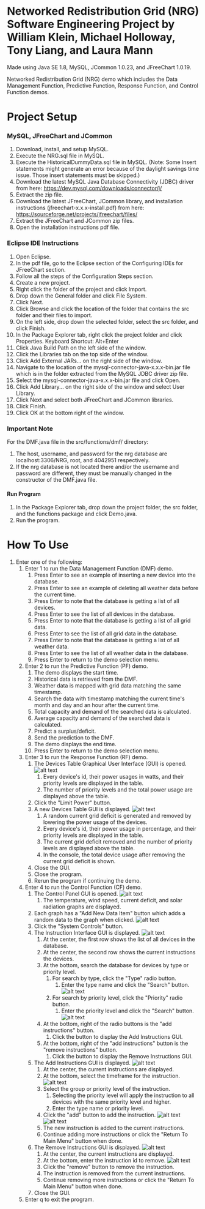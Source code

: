 # Networked Redistribution Grid (NRG) Software Engineering Project by William Klein, Michael Holloway, Tony Liang, and Laura Mann

Made using Java SE 1.8, MySQL, JCommon 1.0.23, and JFreeChart 1.0.19.

Networked Redistribution Grid (NRG) demo which includes the Data Management Function, Predictive Function, Response Function, and Control Function demos.

# Project Setup

### MySQL, JFreeChart and JCommon
1. Download, install, and setup MySQL.
2. Execute the NRG.sql file in MySQL.
3. Execute the HistoricalDummyData.sql file in MySQL. (Note: Some Insert statements might generate an error because of the daylight savings time issue. Those insert statements must be skipped.)
4. Download the latest MySQL Java Database Connectivity (JDBC) driver from here: https://dev.mysql.com/downloads/connector/j/
5. Extract the zip file.
6. Download the latest JFreeChart, JCommon library, and installation instructions (jfreechart-x.x.x-install.pdf) from here: https://sourceforge.net/projects/jfreechart/files/
7. Extract the JFreeChart and JCommon zip files.
8. Open the installation instructions pdf file.

### Eclipse IDE Instructions
1. Open Eclipse.
2. In the pdf file, go to the Eclipse section of the Configuring IDEs for JFreeChart section.
3. Follow all the steps of the Configuration Steps section.
4. Create a new project.
5. Right click the folder of the project and click Import.
6. Drop down the General folder and click File System.
7. Click Next.
8. Click Browse and click the location of the folder that contains the src folder and their files to import.
9. On the left side, drop down the selected folder, select the src folder, and click Finish.
10. In the Package Explorer tab, right click the project folder and click Properties. Keyboard Shortcut: Alt+Enter
11. Click Java Build Path on the left side of the window.
12. Click the Libraries tab on the top side of the window.
13. Click Add External JARs... on the right side of the window.
14. Navigate to the location of the mysql-connector-java-x.x.x-bin.jar file which is in the folder extracted from the MySQL JDBC driver zip file.
15. Select the mysql-connector-java-x.x.x-bin.jar file and click Open.
16. Click Add Library... on the right side of the window and select User Library.
17. Click Next and select both JFreeChart and JCommon libraries.
18. Click Finish.
19. Click OK at the bottom right of the window.

### Important Note
For the DMF.java file in the src/functions/dmf/ directory:
1. The host, username, and password for the nrg database are localhost:3306/NRG, root, and 4042951 respectively.
2. If the nrg database is not located there and/or the username and password are different, they must be manually changed in the constructor of the DMF.java file.

#### Run Program
1. In the Package Explorer tab, drop down the project folder, the src folder, and the functions package and click Demo.java.
2. Run the program.

# How To Use
1. Enter one of the following:
	1. Enter 1 to run the Data Management Function (DMF) demo.
		1. Press Enter to see an example of inserting a new device into the database.
		2. Press Enter to see an example of deleting all weather data before the current time.
		3. Press Enter to note that the database is getting a list of all devices.
		4. Press Enter to see the list of all devices in the database.
		5. Press Enter to note that the database is getting a list of all grid data.
		6. Press Enter to see the list of all grid data in the database.
		7. Press Enter to note that the database is getting a list of all weather data.
		8. Press Enter to see the list of all weather data in the database.
		9. Press Enter to return to the demo selection menu.
	2. Enter 2 to run the Predictive Function (PF) demo.
		1. The demo displays the start time.
		2. Historical data is retrieved from the DMF.
		3. Weather data is mapped with grid data matching the same timestamp.
		4. Search the data with timestamp matching the current time's month and day and an hour after the current time.
		5. Total capacity and demand of the searched data is calculated.
		6. Average capacity and demand of the searched data is calculated.
		7. Predict a surplus/deficit.
		8. Send the prediction to the DMF.
		9. The demo displays the end time.
		10. Press Enter to return to the demo selection menu.
	3. Enter 3 to run the Response Function (RF) demo.
		1. The Devices Table Graphical User Interface (GUI) is opened.
		![alt text](https://github.com/tliang1/Academic-Projects/raw/master/Classes/CS%20437/Original/images/instructions/response_function_devices_table_gui.png "Response Function Devices Table GUI")
			1. Every device's id, their power usages in watts, and their priority levels are displayed in the table.
			2. The  number of priority levels and the total power usage are displayed above the table.
		2. Click the "Limit Power" button.
		3. A new Devices Table GUI is displayed.
		![alt text](https://github.com/tliang1/Academic-Projects/raw/master/Classes/CS%20437/Original/images/instructions/response_function_devices_table_gui_2.png "Response Function Devices Table GUI 2")
			1. A random current grid deficit is generated and removed by lowering the power usage of the devices.
			2. Every device's id, their power usage in percentage, and their priority levels are displayed in the table.
			3. The current grid deficit removed and the number of priority levels are displayed above the table.
			4. In the console, the total device usage after removing the current grid deficit is shown.
		4. Close the GUI.
		5. Close the program.
		6. Rerun the program if continuing the demo.
	4. Enter 4 to run the Control Function (CF) demo.
		1. The Control Panel GUI is opened.
		![alt text](https://github.com/tliang1/Academic-Projects/raw/master/Classes/CS%20437/Original/images/instructions/control_function_control_panel_gui.png "Control Function Control Panel GUI")
			1. The temperature, wind speed, current deficit, and solar radiation graphs are displayed.
		2. Each graph has a "Add New Data Item" button which adds a random data to the graph when clicked.
		![alt text](https://github.com/tliang1/Academic-Projects/raw/master/Classes/CS%20437/Original/images/instructions/control_function_control_panel_gui_2.png "Control Function Control Panel GUI 2")
		3. Click the "System Controls" button.
		4. The Instruction Interface GUI is displayed.
		![alt text](https://github.com/tliang1/Academic-Projects/raw/master/Classes/CS%20437/Original/images/instructions/control_function_instruction_interface_gui.png "Control Function Instruction Interface GUI")
			1. At the center, the first row shows the list of all devices in the database.
			2. At the center, the second row shows the current instructions the devices.
			3. At the bottom, search the database for devices by type or priority level.
				1. For search by type, click the "Type" radio button.
					1. Enter the type name and click the "Search" button.
					![alt text](https://github.com/tliang1/Academic-Projects/raw/master/Classes/CS%20437/Original/images/instructions/control_function_instruction_interface_gui_search_by_type.png "Control Function Instruction Interface GUI Search By Type")
				2. For search by priority level, click the "Priority" radio button.
					1. Enter the priority level and click the "Search" button.
					![alt text](https://github.com/tliang1/Academic-Projects/raw/master/Classes/CS%20437/Original/images/instructions/control_function_instruction_interface_gui_search_by_priority.png "Control Function Instruction Interface GUI Search By Priority")
			4. At the bottom, right of the radio buttons is the "add instructions" button.
				1. Click the button to display the Add Instructions GUI.
			5. At the bottom, right of the "add instructions" button is the "remove instructions" button.
				1. Click the button to display the Remove Instructions GUI.
		5. The Add Instructions GUI is displayed.
		![alt text](https://github.com/tliang1/Academic-Projects/raw/master/Classes/CS%20437/Original/images/instructions/control_function_add_instructions_gui.png "Control Function Add Instructions GUI")
			1. At the center, the current instructions are displayed.
			2. At the bottom, select the timeframe for the instruction.
			![alt text](https://github.com/tliang1/Academic-Projects/raw/master/Classes/CS%20437/Original/images/instructions/control_function_add_instructions_gui_select_timeframe.png "Control Function Add Instructions GUI Select Timeframe")
			3. Select the group or priority level of the instruction.
				1. Selecting the priority level will apply the instruction to all devices with the same priority level and higher.
				2. Enter the type name or priority level.
			4. Click the "add" button to add the instruction.
			![alt text](https://github.com/tliang1/Academic-Projects/raw/master/Classes/CS%20437/Original/images/instructions/control_function_add_instructions_gui_add_by_type.png "Control Function Add Instructions GUI Add By Type")
			![alt text](https://github.com/tliang1/Academic-Projects/raw/master/Classes/CS%20437/Original/images/instructions/control_function_add_instructions_gui_add_by_priority.png "Control Function Add Instructions GUI Add By Priority")
			5. The new instruction is added to the current instructions.
			6. Continue adding more instructions or click the "Return To Main Menu" button when done.
		6. The Remove Instructions GUI is displayed.
		![alt text](https://github.com/tliang1/Academic-Projects/raw/master/Classes/CS%20437/Original/images/instructions/control_function_remove_instructions_gui.png "Control Function Remove Instructions GUI")
			1. At the center, the current instructions are displayed.
			2. At the bottom, enter the instruction id to remove.
			![alt text](https://github.com/tliang1/Academic-Projects/raw/master/Classes/CS%20437/Original/images/instructions/control_function_remove_instructions_gui_remove_by_id.png "Control Function Remove Instructions GUI Remove By Id")
			3. Click the "remove" button to remove the instruction.
			4. The instruction is removed from the current instructions.
			5. Continue removing more instructions or click the "Return To Main Menu" button when done.
		7. Close the GUI.
	5. Enter q to exit the program.